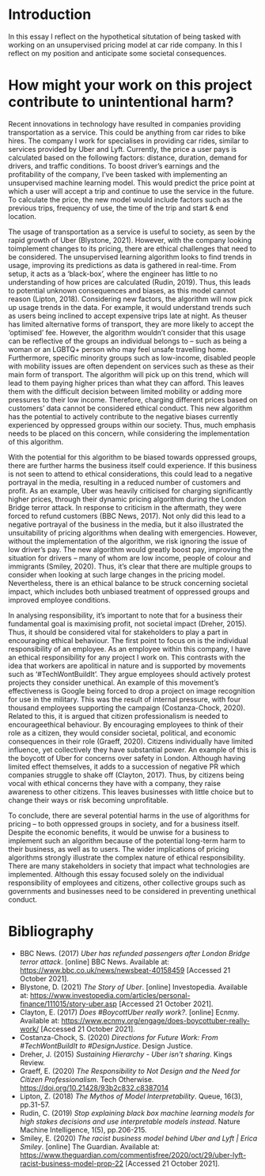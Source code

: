 
# Introduction
In this essay I reflect on the hypothetical situtation of being tasked with working on an unsupervised pricing model at car ride company. In this I reflect on my position and anticipate some societal consequences.

# How might your work on this project contribute to unintentional harm?

Recent innovations in technology have resulted in companies providing transportation as a service. This could be anything from car rides to bike hires. The company I work for specialises in providing car rides, similar to services provided by Uber and Lyft. Currently, the price a user pays is calculated based on the following factors: distance, duration, demand for drivers, and traffic conditions. To boost driver’s earnings and the profitability of the company, I’ve been tasked with implementing an unsupervised machine learning model. This would predict the price point at which a user will accept 
a trip and continue to use the service in the future. To calculate the price, the new model would include factors such as the previous trips, frequency of use, the time of the trip and start & end location.


The usage of transportation as a service is useful to society, as seen by the rapid growth of Uber (Blystone, 2021). However, with the company looking toimplement changes to its pricing, there are ethical challenges that need to be considered. The unsupervised learning algorithm looks to find trends in usage, improving its predictions as data is gathered in real-time. From setup, it acts as a ‘black-box’, where the engineer has little to no understanding of how prices are calculated (Rudin, 2019). Thus, this leads to potential unknown consequences and biases, as this model cannot reason (Lipton, 2018). Considering new factors, the algorithm will now pick up usage trends in the data. For example, it would understand trends such as users being inclined to accept expensive trips late at night. As theuser has limited alternative forms of transport, they are more likely to accept the ‘optimised’ fee. However, the algorithm wouldn’t consider that this usage can be reflective of the groups an individual belongs to – such as being a woman or an LGBTQ+ person who may feel unsafe travelling home. Furthermore, specific minority groups such as low-income, disabled people with mobility issues are often dependent on services such as these as their main form of transport. The 
algorithm will pick up on this trend, which will lead to them paying higher prices than what they can afford. This leaves them with the difficult decision between limited mobility or adding more pressures to their low income. Therefore, charging different prices based on customers’ data cannot be considered ethical conduct. This new algorithm has the potential to actively contribute to the negative biases currently experienced by oppressed groups within our society. Thus, much emphasis needs to be placed on this concern, while considering the implementation of this algorithm.

With the potential for this algorithm to be biased towards oppressed groups, there are further harms the business itself could experience. If this business is not seen to attend to ethical considerations, this could lead to a negative portrayal in the media, resulting in a reduced number of customers and profit. As an example, Uber was heavily criticised for charging significantly higher prices, through their dynamic pricing algorithm during the London Bridge terror attack. In response to criticism in the aftermath, they were forced to refund customers (BBC News, 2017). Not only did this lead to a negative portrayal of the business in the media, but it also illustrated the unsuitability of pricing algorithms when dealing with emergencies. However, without the implementation of the algorithm, we risk ignoring the issue of low driver’s pay. The new algorithm would greatly boost pay, improving the situation for drivers – many of whom are low income, people of colour and immigrants (Smiley, 2020). Thus, it’s clear that there are multiple groups to consider when looking at such large changes in the pricing model. Nevertheless, there is an ethical balance to be struck concerning societal impact, which includes both unbiased treatment of oppressed groups and improved employee conditions.


In analysing responsibility, it’s important to note that for a business their fundamental goal is maximising profit, not societal impact (Dreher, 2015). Thus, it should be considered vital for stakeholders to play a part in encouraging ethical behaviour. The first point to focus on is the individual responsibility of an employee. As an employee within this company, I have an ethical responsibility for any project I work on. This contrasts with the idea that workers are apolitical in nature and is supported by movements such as ‘#TechWontBuildIt’. They argue employees should actively protest projects they consider unethical. An example of this movement’s effectiveness is Google being forced to drop a project on image recognition for use in the military. This was the result of internal pressure, with four thousand employees supporting the campaign (Costanza-Chock, 2020). Related to this, it is argued that citizen professionalism is needed to encourageethical behaviour. By encouraging employees to think of their role as a citizen, they would consider societal, political, and economic consequences in their role (Graeff, 2020). Citizens individually have limited influence, yet collectively they have substantial power. An example of this is the boycott of Uber for concerns over safety in London. Although having limited effect themselves, it adds to a succession of negative PR which companies struggle to shake off (Clayton, 2017). Thus, by citizens being vocal with ethical concerns they have with a company, they raise awareness to other citizens. This leaves businesses with little choice but to change their ways or risk becoming unprofitable.

To conclude, there are several potential harms in the use of algorithms for pricing – to both 
oppressed groups in society, and for a business itself. Despite the economic benefits, it would be 
unwise for a business to implement such an algorithm because of the potential long-term harm to 
their business, as well as to users. The wider implications of pricing algorithms strongly illustrate the 
complex nature of ethical responsibility. There are many stakeholders in society that impact what 
technologies are implemented. Although this essay focused solely on the individual responsibility of 
employees and citizens, other collective groups such as governments and businesses need to be 
considered in preventing unethical conduct.


# Bibliography
- BBC News. (2017) *Uber has refunded passengers after London Bridge terror attack*. [online] BBC News. Available at: <https://www.bbc.co.uk/news/newsbeat-40158459> [Accessed 21 October 2021].
- Blystone, D. (2021) *The Story of Uber*. [online] Investopedia. Available at: <https://www.investopedia.com/articles/personal-finance/111015/story-uber.asp> [Accessed 21 October 2021].
- Clayton, E. (2017) *Does #BoycottUber really work?*. [online] Ecnmy. Available at: <https://www.ecnmy.org/engage/does-boycottuber-really-work/> [Accessed 21 October 2021].
- Costanza-Chock, S. (2020) *Directions for Future Work: From #TechWontBuildIt to #DesignJustice*. Design Justice.
- Dreher, J. (2015) *Sustaining Hierarchy - Uber isn't sharing*. Kings Review.
- Graeff, E. (2020) *The Responsibility to Not Design and the Need for Citizen Professionalism*. Tech Otherwise. https://doi.org/10.21428/93b2c832.c8387014
- Lipton, Z. (2018) *The Mythos of Model Interpretability*. Queue, 16(3), pp.31-57.
- Rudin, C. (2019) *Stop explaining black box machine learning models for high stakes decisions and use interpretable models instead*. Nature Machine Intelligence, 1(5), pp.206-215.
- Smiley, E. (2020) *The racist business model behind Uber and Lyft | Erica Smiley*. [online] The Guardian. Available at: <https://www.theguardian.com/commentisfree/2020/oct/29/uber-lyft-racist-business-model-prop-22> [Accessed 21 October 2021].
